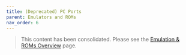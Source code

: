 ```yaml
---
title: (Deprecated) PC Ports
parent: Emulators and ROMs
nav_order: 6
---
```


> This content has been consolidated. Please see the <a href="/steam-deck-pirates/docs/emulation-overview">Emulation & ROMs Overview</a> page.
